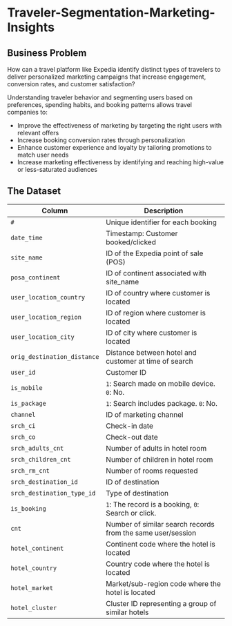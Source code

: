 # Traveler-Segmentation-Marketing-Insights

## Business Problem
How can a travel platform like Expedia identify distinct types of travelers to deliver personalized marketing campaigns that increase engagement, conversion rates, and customer satisfaction?

Understanding traveler behavior and segmenting users based on preferences, spending habits, and booking patterns allows travel companies to:

- Improve the effectiveness of marketing by targeting the right users with relevant offers
- Increase booking conversion rates through personalization
- Enhance customer experience and loyalty by tailoring promotions to match user needs
- Increase marketing effectiveness by identifying and reaching high-value or less-saturated audiences

## The Dataset

| Column                         | Description                                                   |
|--------------------------------|---------------------------------------------------------------|
| `#`                            | Unique identifier for each booking                            |
| `date_time`                    | Timestamp: Customer booked/clicked                            |
| `site_name`                    | ID of the Expedia point of sale (POS)                         |
| `posa_continent`               | ID of continent associated with site_name                     |
| `user_location_country`        | ID of country where customer is located                       |
| `user_location_region`         | ID of region where customer is located                        |
| `user_location_city`           | ID of city where customer is located                          |
| `orig_destination_distance`    | Distance between hotel and customer at time of search         |
| `user_id`                      | Customer ID                                                   |
| `is_mobile`                    | `1`: Search made on mobile device. `0`: No.                   |
| `is_package`                   | `1`: Search includes package. `0`: No.                        |
| `channel`                      | ID of marketing channel                                       |
| `srch_ci`                      | Check-in date                                                 |
| `srch_co`                      | Check-out date                                                |
| `srch_adults_cnt`              | Number of adults in hotel room                                |
| `srch_children_cnt`            | Number of children in hotel room                              |
| `srch_rm_cnt`                  | Number of rooms requested                                     |
| `srch_destination_id`          | ID of destination                                             |
| `srch_destination_type_id`     | Type of destination                                           |
| `is_booking`                   | `1`: The record is a booking, `0`: Search or click.           |
| `cnt`                          | Number of similar search records from the same user/session   |
| `hotel_continent`              | Continent code where the hotel is located                     |
| `hotel_country`                | Country code where the hotel is located                       |
| `hotel_market`                 | Market/sub-region code where the hotel is located             |
| `hotel_cluster`                | Cluster ID representing a group of similar hotels             |
